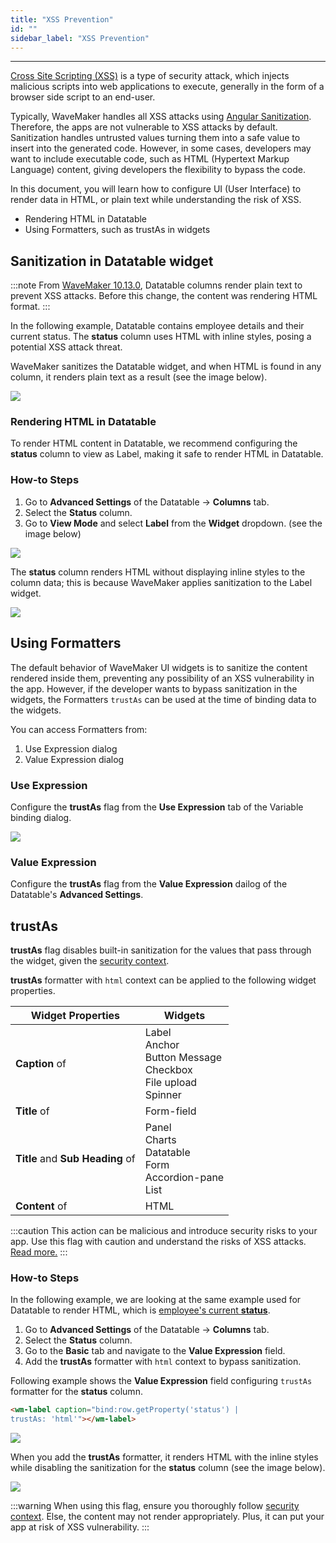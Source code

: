 ```yaml
---
title: "XSS Prevention"
id: ""
sidebar_label: "XSS Prevention"
---
```

---

[Cross Site Scripting (XSS)](https://owasp.org/www-community/attacks/xss/) is a type of security attack, which injects malicious scripts into web applications to execute, generally in the form of a browser side script to an end-user.

Typically, WaveMaker handles all XSS attacks using [Angular Sanitization](https://angular.io/api/platform-browser/DomSanitizer). Therefore, the apps are not vulnerable to XSS attacks by default. Sanitization handles untrusted values turning them into a safe value to insert into the generated code. However, in some cases, developers may want to include executable code, such as HTML (Hypertext Markup Language) content, giving developers the flexibility to bypass the code.

In this document, you will learn how to configure UI (User Interface) to render data in HTML, or plain text while understanding the risk of XSS. 

- Rendering HTML in Datatable
- Using Formatters, such as trustAs in widgets

## Sanitization in Datatable widget

:::note
From [WaveMaker 10.13.0](/learn/wavemaker-release-notes/v10-13-0), Datatable columns render plain text to prevent XSS attacks. Before this change, the content was rendering HTML format.
:::

In the following example, Datatable contains employee details and their current status. The **status** column uses HTML with inline styles, posing a potential XSS attack threat. 

WaveMaker sanitizes the Datatable widget, and when HTML is found in any column, it renders plain text as a result (see the image below).

[![](/learn/assets/xss_datatable1.png)](/learn/assets/xss_datatable1.png)

### Rendering HTML in Datatable

To render HTML content in Datatable, we recommend configuring the **status** column to view as Label, making it safe to render HTML in Datatable.

### How-to Steps

1. Go to **Advanced Settings** of the Datatable -> **Columns** tab.
2. Select the **Status** column.
3. Go to **View Mode** and select **Label** from the **Widget** dropdown. (see the image below)

[![](/learn/assets/xss_datatable3.png)](/learn/assets/xss_datatable3.png)

The **status** column renders HTML without displaying inline styles to the column data; this is because WaveMaker applies sanitization to the Label widget. 

[![](/learn/assets/xss_datatable2.png)](/learn/assets/xss_datatable2.png)

## Using Formatters

The default behavior of WaveMaker UI widgets is to sanitize the content rendered inside them, preventing any possibility of an XSS vulnerability in the app. However, if the developer wants to bypass sanitization in the widgets, the Formatters `trustAs` can be used at the time of binding data to the widgets.

You can access Formatters from:

1. Use Expression dialog
2. Value Expression dialog

### Use Expression

Configure the **trustAs** flag from the **Use Expression** tab of the Variable binding dialog. 

[![](/learn/assets/xss_datatable7.png)](/learn/assets/xss_datatable7.png)

### Value Expression

Configure the **trustAs** flag from the **Value Expression** dailog of the Datatable's **Advanced Settings**. 

## trustAs

**trustAs** flag disables built-in sanitization for the values that pass through the widget, given the [security context](https://angular.io/guide/security#sanitization-and-security-contexts). 

**trustAs** formatter with `html` context can be applied to the following widget properties.

| Widget Properties | Widgets | 
|---|---|
|**Caption** of | Label <br> Anchor <br> Button Message <br> Checkbox <br> File upload <br> Spinner |
| **Title** of | Form-field |
|**Title** and **Sub Heading** of | Panel <br> Charts <br> Datatable <br> Form <br> Accordion-pane <br> List |
| **Content** of | HTML |

:::caution
This action can be malicious and introduce security risks to your app. Use this flag with caution and understand the risks of XSS attacks. [Read more.](https://angular.io/guide/security#sanitization-and-security-contexts)
:::

### How-to Steps

In the following example, we are looking at the same example used for Datatable to render HTML, which is [employee's current **status**](#sanitization-in-data-table-widget). 

1. Go to **Advanced Settings** of the Datatable -> **Columns** tab.
2. Select the **Status** column.
3. Go to the **Basic** tab and navigate to the **Value Expression** field. 
4. Add the **trustAs** formatter with `html` context to bypass sanitization.

Following example shows the **Value Expression** field configuring `trustAs` formatter for the **status** column.

```html
<wm-label caption="bind:row.getProperty('status') | 
trustAs: 'html'"></wm-label>
```

[![](/learn/assets/xss_datatable4.png)](/learn/assets/xss_datatable4.png)

When you add the **trustAs** formatter, it renders HTML with the inline styles while disabling the sanitization for the **status** column (see the image below).

[![](/learn/assets/xss_datatable5.png)](/learn/assets/xss_datatable5.png)

:::warning
When using this flag, ensure you thoroughly follow [security context](https://angular.io/guide/security#sanitization-and-security-contexts). Else, the content may not render appropriately. Plus, it can put your app at risk of XSS vulnerability.
:::